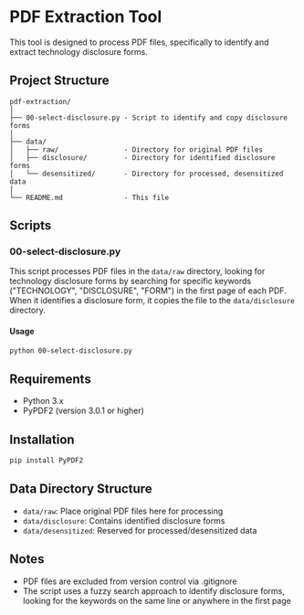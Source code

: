 # PDF Extraction Tool

This tool is designed to process PDF files, specifically to identify and extract technology disclosure forms.

## Project Structure

```
pdf-extraction/
│
├── 00-select-disclosure.py - Script to identify and copy disclosure forms
│
├── data/
│   ├── raw/                - Directory for original PDF files
│   ├── disclosure/         - Directory for identified disclosure forms
│   └── desensitized/       - Directory for processed, desensitized data
│
└── README.md               - This file
```

## Scripts

### 00-select-disclosure.py

This script processes PDF files in the `data/raw` directory, looking for technology disclosure forms by searching for specific keywords ("TECHNOLOGY", "DISCLOSURE", "FORM") in the first page of each PDF. When it identifies a disclosure form, it copies the file to the `data/disclosure` directory.

#### Usage

```bash
python 00-select-disclosure.py
```

## Requirements

- Python 3.x
- PyPDF2 (version 3.0.1 or higher)

## Installation

```bash
pip install PyPDF2
```

## Data Directory Structure

- `data/raw`: Place original PDF files here for processing
- `data/disclosure`: Contains identified disclosure forms
- `data/desensitized`: Reserved for processed/desensitized data

## Notes

- PDF files are excluded from version control via .gitignore
- The script uses a fuzzy search approach to identify disclosure forms, looking for the keywords on the same line or anywhere in the first page